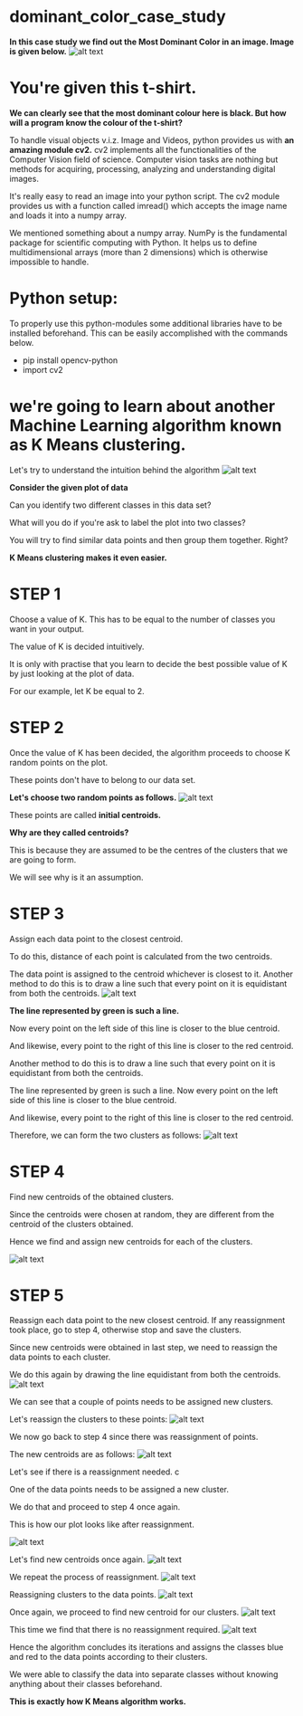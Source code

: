 # dominant_color_case_study
**In this case study we find out  the Most Dominant Color in an image. Image is given below.**
![alt text](https://i.imgur.com/eG9iRHd.jpg)

# You're given this t-shirt.
**We can clearly see that the most dominant colour here is black.
But how will a program know the colour of the t-shirt?**

To handle visual objects v.i.z. Image and Videos, python provides us with **an amazing module cv2.**
cv2 implements all the functionalities of the Computer Vision field of science. 
Computer vision tasks are nothing but methods for acquiring, processing, analyzing and understanding digital images.

It's really easy to read an image into your python script.
The cv2 module provides us with a function called imread() which accepts the image name and loads it into a numpy array.

We mentioned something about a numpy array.
NumPy is the fundamental package for scientific computing with Python.
It helps us to define multidimensional arrays (more than 2 dimensions) which is otherwise impossible to handle.


# Python setup:
To properly use this python-modules some additional libraries have to be installed beforehand. This can be easily accomplished with the commands below.
- pip install opencv-python
- import cv2

# we're going to learn about another Machine Learning algorithm known as K Means clustering.
Let's try to understand the intuition behind the algorithm
![alt text](https://i.imgur.com/Hejigdo.png) 

**Consider the given plot of data**

Can you identify two different classes in this data set?

What will you do if you're ask to label the plot into two classes?

You will try to find similar data points and then group them together. Right?

**K Means clustering makes it even easier.**

# STEP 1

Choose a value of K. This has to be equal to the number of classes you want in your output.

The value of K is decided intuitively.

It is only with practise that you learn to decide the best possible value of K by just looking at the plot of data.

For our example, let K be equal to 2.

# STEP 2

Once the value of K has been decided, the algorithm proceeds to choose K random points on the plot.

These points don't have to belong to our data set.

**Let's choose two random points as follows.**
![alt text](https://i.imgur.com/BYbsDo8.png) 

These points are called **initial centroids.**

**Why are they called centroids?**

This is because they are assumed to be the centres of the clusters that we are going to form.

We will see why is it an assumption.

# STEP 3

Assign each data point to the closest centroid.

To do this, distance of each point is calculated from the two centroids.

The data point is assigned to the centroid whichever is closest to it.
Another method to do this is to draw a line such that every point on it is equidistant from both the centroids.
![alt text](https://i.imgur.com/veKo7XW.png) 

**The line represented by green is such a line.**

Now every point on the left side of this line is closer to the blue centroid.

And likewise, every point to the right of this line is closer to the red centroid.

Another method to do this is to draw a line such that every point on it is equidistant from both the centroids.



The line represented by green is such a line.
Now every point on the left side of this line is closer to the blue centroid.

And likewise, every point to the right of this line is closer to the red centroid.

Therefore, we can form the two clusters as follows: 
![alt text](https://i.imgur.com/4FOKZ9d.png) 

# STEP 4

Find new centroids of the obtained clusters.

Since the centroids were chosen at random, they are different from the centroid of the clusters obtained.

Hence we find and assign new centroids for each of the clusters.

![alt text](https://i.imgur.com/asK8vnO.png) 

# STEP 5

Reassign each data point to the new closest centroid. If any reassignment took place, go to step 4, otherwise stop and save the clusters.

Since new centroids were obtained in last step, we need to reassign the data points to each cluster.

We do this again by drawing the line equidistant from both the centroids.
![alt text](https://i.imgur.com/HqY1YTq.png) 

We can see that a couple of points needs to be assigned new clusters.

Let's reassign the clusters to these points: 
![alt text](https://i.imgur.com/HqY1YTq.png)

We now go back to step 4 since there was reassignment of points.

The new centroids are as follows: 
![alt text](https://i.imgur.com/EMiV49U.png)

Let's see if there is a reassignment needed. 
c

One of the data points needs to be assigned a new cluster.

We do that and proceed to step 4 once again.

This is how our plot looks like after reassignment.

![alt text](https://i.imgur.com/8Gnqp6P.png)

Let's find new centroids once again. 
![alt text](https://i.imgur.com/LQuKJUb.png)

We repeat the process of reassignment. 
![alt text](https://i.imgur.com/jCDwo9N.png)

Reassigning clusters to the data points.
![alt text](https://i.imgur.com/Ez91RLQ.png)

Once again, we proceed to find new centroid for our clusters. 
![alt text](https://i.imgur.com/I8y8JqG.png)

This time we find that there is no reassignment required.
![alt text](https://i.imgur.com/TIfGPYk.png)

Hence the algorithm concludes its iterations and assigns the classes blue and red to the data points according to their clusters.

We were able to classify the data into separate classes without knowing anything about their classes beforehand.

**This is exactly how K Means algorithm works.**
